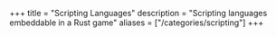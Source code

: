 +++
title = "Scripting Languages"
description = "Scripting languages embeddable in a Rust game"
aliases = ["/categories/scripting"]
+++
